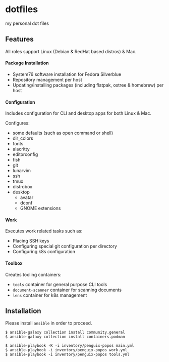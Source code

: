 dotfiles
========

my personal dot files

## Features

All roles support Linux (Debian & RedHat based distros) & Mac.

#### Package Installation

* System76 software installation for Fedora Silverblue
* Repository management per host
* Updating/installing packages (including flatpak, ostree & homebrew) per host

#### Configuration

Includes configuration for CLI and desktop apps for both Linux & Mac.

Configures:

* some defaults (such as open command or shell)
* dir_colors
* fonts
* alacritty
* editorconfig
* fish
* git
* lunarvim
* ssh
* tmux
* distrobox
* desktop
  * avatar
  * dconf
  * GNOME extensions

#### Work

Executes work related tasks such as:

* Placing SSH keys
* Configuring special git configuration per directory
* Configuring k8s configuration

#### Toolbox

Creates tooling containers:

* `tools` container for general purpose CLI tools
* `document-scanner` container for scanning documents
* `lens` container for k8s management

## Installation

Please install `ansible` in order to proceed.

```
$ ansible-galaxy collection install community.general
$ ansible-galaxy collection install containers.podman

$ ansible-playbook -K -i inventory/penguix-popos main.yml
$ ansible-playbook -i inventory/penguix-popos work.yml
$ ansible-playbook -i inventory/penguix-popos tools.yml
```
